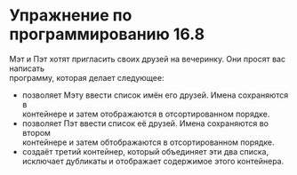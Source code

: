 # Упражнение по программированию 16.8  
Мэт и Пэт хотят пригласить своих друзей на вечеринку. Они просят вас написать  
программу, которая делает следующее:  
  - позволяет Мэту ввести список имён его друзей. Имена сохраняются в  
  контейнере и затем отображаются в отсортированном порядке.  
  - позволяет Пэт ввести список её друзей. Имена сохраняются во втором  
  контейнере и затем обтображаются в отсортированном порядке.  
  - создаёт третий контейнер, который объединяет эти два списка,  
  исключает дубликаты и отображает содержимое этого контейнера.  
  